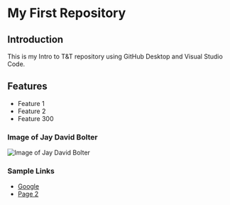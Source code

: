 # My First Repository
## Introduction
This is my Intro to T&T repository using GitHub Desktop and Visual Studio Code.
## Features
- Feature 1
- Feature 2
- Feature 300

### Image of Jay David Bolter
![Image of Jay David Bolter](bolter.png "Jay David Bolter")

### Sample Links
- [Google](http://www.google.com)
- [Page 2](page2.md)
